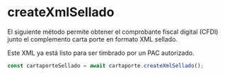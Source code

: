 # createXmlSellado

El siguiente método permite obtener el comprobante fiscal digital (CFDI) junto el complemento carta porte en formato XML sellado.

Este XML ya está listo para ser timbrado por un PAC autorizado.

```ts
const cartaporteSellado = await cartaporte.createXmlSellado();
```
